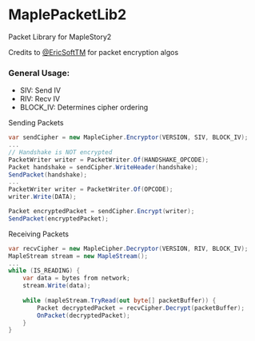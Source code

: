MaplePacketLib2
===============
Packet Library for MapleStory2

Credits to [@EricSoftTM](https://github.com/EricSoftTM) for packet encryption algos

### General Usage:
- SIV: Send IV
- RIV: Recv IV
- BLOCK_IV: Determines cipher ordering

Sending Packets
```C#
var sendCipher = new MapleCipher.Encryptor(VERSION, SIV, BLOCK_IV);
...
// Handshake is NOT encrypted
PacketWriter writer = PacketWriter.Of(HANDSHAKE_OPCODE);
Packet handshake = sendCipher.WriteHeader(handshake);
SendPacket(handshake);
...
PacketWriter writer = PacketWriter.Of(OPCODE);
writer.Write(DATA);

Packet encryptedPacket = sendCipher.Encrypt(writer);
SendPacket(encryptedPacket);
```

Receiving Packets
```C#
var recvCipher = new MapleCipher.Decryptor(VERSION, RIV, BLOCK_IV);
MapleStream stream = new MapleStream();
...
while (IS_READING) {
    var data = bytes from network;
    stream.Write(data);
    
    while (mapleStream.TryRead(out byte[] packetBuffer)) {
        Packet decryptedPacket = recvCipher.Decrypt(packetBuffer);
        OnPacket(decryptedPacket);
    }
}
```
